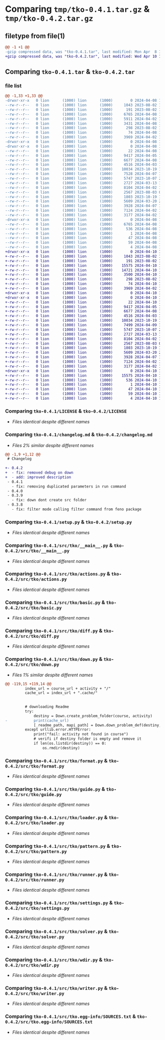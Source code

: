 # Comparing `tmp/tko-0.4.1.tar.gz` & `tmp/tko-0.4.2.tar.gz`

## filetype from file(1)

```diff
@@ -1 +1 @@
-gzip compressed data, was "tko-0.4.1.tar", last modified: Mon Apr  8 14:40:46 2024, max compression
+gzip compressed data, was "tko-0.4.2.tar", last modified: Wed Apr 10 16:33:59 2024, max compression
```

## Comparing `tko-0.4.1.tar` & `tko-0.4.2.tar`

### file list

```diff
@@ -1,33 +1,33 @@
-drwxr-xr-x   0 lion      (1000) lion      (1000)        0 2024-04-08 14:40:46.176667 tko-0.4.1/
--rw-r--r--   0 lion      (1000) lion      (1000)     1043 2023-08-02 17:52:17.000000 tko-0.4.1/LICENSE
--rw-r--r--   0 lion      (1000) lion      (1000)      191 2023-08-02 17:33:10.000000 tko-0.4.1/MANIFEST.in
--rw-r--r--   0 lion      (1000) lion      (1000)     6765 2024-04-08 14:40:46.176667 tko-0.4.1/PKG-INFO
--rw-r--r--   0 lion      (1000) lion      (1000)     5911 2024-04-02 11:33:20.000000 tko-0.4.1/Readme.md
--rw-r--r--   0 lion      (1000) lion      (1000)     3431 2024-04-08 14:39:41.000000 tko-0.4.1/changelog.md
--rw-r--r--   0 lion      (1000) lion      (1000)      298 2023-08-02 17:36:39.000000 tko-0.4.1/requirements.txt
--rw-r--r--   0 lion      (1000) lion      (1000)       74 2024-04-08 14:40:46.176667 tko-0.4.1/setup.cfg
--rw-r--r--   0 lion      (1000) lion      (1000)     3969 2024-04-02 11:33:20.000000 tko-0.4.1/setup.py
-drwxr-xr-x   0 lion      (1000) lion      (1000)        0 2024-04-08 14:40:46.160000 tko-0.4.1/src/
-drwxr-xr-x   0 lion      (1000) lion      (1000)        0 2024-04-08 14:40:46.173334 tko-0.4.1/src/tko/
--rw-r--r--   0 lion      (1000) lion      (1000)       22 2024-04-08 14:39:18.000000 tko-0.4.1/src/tko/__init__.py
--rw-r--r--   0 lion      (1000) lion      (1000)     9417 2024-04-05 15:52:20.000000 tko-0.4.1/src/tko/__main__.py
--rw-r--r--   0 lion      (1000) lion      (1000)     6677 2024-04-08 14:20:36.000000 tko-0.4.1/src/tko/actions.py
--rw-r--r--   0 lion      (1000) lion      (1000)     4516 2024-04-03 12:42:24.000000 tko-0.4.1/src/tko/basic.py
--rw-r--r--   0 lion      (1000) lion      (1000)    10034 2023-10-19 13:10:37.000000 tko-0.4.1/src/tko/diff.py
--rw-r--r--   0 lion      (1000) lion      (1000)     7528 2024-04-07 14:18:50.000000 tko-0.4.1/src/tko/down.py
--rw-r--r--   0 lion      (1000) lion      (1000)     5747 2023-10-07 23:37:00.000000 tko-0.4.1/src/tko/format.py
--rw-r--r--   0 lion      (1000) lion      (1000)     2727 2024-03-13 17:39:00.000000 tko-0.4.1/src/tko/guide.py
--rw-r--r--   0 lion      (1000) lion      (1000)     8104 2024-04-02 18:12:46.000000 tko-0.4.1/src/tko/loader.py
--rw-r--r--   0 lion      (1000) lion      (1000)     2567 2023-08-03 03:39:13.000000 tko-0.4.1/src/tko/pattern.py
--rw-r--r--   0 lion      (1000) lion      (1000)     1803 2023-10-19 18:36:35.000000 tko-0.4.1/src/tko/runner.py
--rw-r--r--   0 lion      (1000) lion      (1000)     5609 2024-03-20 21:47:04.000000 tko-0.4.1/src/tko/settings.py
--rw-r--r--   0 lion      (1000) lion      (1000)     3928 2024-04-07 16:10:03.000000 tko-0.4.1/src/tko/solver.py
--rw-r--r--   0 lion      (1000) lion      (1000)     7124 2024-04-02 11:33:20.000000 tko-0.4.1/src/tko/wdir.py
--rw-r--r--   0 lion      (1000) lion      (1000)     3177 2024-04-02 11:33:20.000000 tko-0.4.1/src/tko/writer.py
-drwxr-xr-x   0 lion      (1000) lion      (1000)        0 2024-04-08 14:40:46.173334 tko-0.4.1/src/tko.egg-info/
--rw-r--r--   0 lion      (1000) lion      (1000)     6765 2024-04-08 14:40:46.000000 tko-0.4.1/src/tko.egg-info/PKG-INFO
--rw-r--r--   0 lion      (1000) lion      (1000)      536 2024-04-08 14:40:46.000000 tko-0.4.1/src/tko.egg-info/SOURCES.txt
--rw-r--r--   0 lion      (1000) lion      (1000)        1 2024-04-08 14:40:46.000000 tko-0.4.1/src/tko.egg-info/dependency_links.txt
--rw-r--r--   0 lion      (1000) lion      (1000)       47 2024-04-08 14:40:46.000000 tko-0.4.1/src/tko.egg-info/entry_points.txt
--rw-r--r--   0 lion      (1000) lion      (1000)       59 2024-04-08 14:40:46.000000 tko-0.4.1/src/tko.egg-info/requires.txt
--rw-r--r--   0 lion      (1000) lion      (1000)        4 2024-04-08 14:40:46.000000 tko-0.4.1/src/tko.egg-info/top_level.txt
+drwxr-xr-x   0 lion      (1000) lion      (1000)        0 2024-04-10 16:33:59.430101 tko-0.4.2/
+-rw-r--r--   0 lion      (1000) lion      (1000)     1043 2023-08-02 17:52:17.000000 tko-0.4.2/LICENSE
+-rw-r--r--   0 lion      (1000) lion      (1000)      191 2023-08-02 17:33:10.000000 tko-0.4.2/MANIFEST.in
+-rw-r--r--   0 lion      (1000) lion      (1000)    15575 2024-04-10 16:33:59.430101 tko-0.4.2/PKG-INFO
+-rw-r--r--   0 lion      (1000) lion      (1000)    14721 2024-04-10 12:42:10.000000 tko-0.4.2/Readme.md
+-rw-r--r--   0 lion      (1000) lion      (1000)     3500 2024-04-10 16:33:44.000000 tko-0.4.2/changelog.md
+-rw-r--r--   0 lion      (1000) lion      (1000)      298 2023-08-02 17:36:39.000000 tko-0.4.2/requirements.txt
+-rw-r--r--   0 lion      (1000) lion      (1000)       74 2024-04-10 16:33:59.433435 tko-0.4.2/setup.cfg
+-rw-r--r--   0 lion      (1000) lion      (1000)     3969 2024-04-02 11:33:20.000000 tko-0.4.2/setup.py
+drwxr-xr-x   0 lion      (1000) lion      (1000)        0 2024-04-10 16:33:59.420102 tko-0.4.2/src/
+drwxr-xr-x   0 lion      (1000) lion      (1000)        0 2024-04-10 16:33:59.426768 tko-0.4.2/src/tko/
+-rw-r--r--   0 lion      (1000) lion      (1000)       22 2024-04-10 16:32:53.000000 tko-0.4.2/src/tko/__init__.py
+-rw-r--r--   0 lion      (1000) lion      (1000)     9417 2024-04-05 15:52:20.000000 tko-0.4.2/src/tko/__main__.py
+-rw-r--r--   0 lion      (1000) lion      (1000)     6677 2024-04-08 14:20:36.000000 tko-0.4.2/src/tko/actions.py
+-rw-r--r--   0 lion      (1000) lion      (1000)     4516 2024-04-03 12:42:24.000000 tko-0.4.2/src/tko/basic.py
+-rw-r--r--   0 lion      (1000) lion      (1000)    10034 2023-10-19 13:10:37.000000 tko-0.4.2/src/tko/diff.py
+-rw-r--r--   0 lion      (1000) lion      (1000)     7499 2024-04-09 17:36:51.000000 tko-0.4.2/src/tko/down.py
+-rw-r--r--   0 lion      (1000) lion      (1000)     5747 2023-10-07 23:37:00.000000 tko-0.4.2/src/tko/format.py
+-rw-r--r--   0 lion      (1000) lion      (1000)     2727 2024-03-13 17:39:00.000000 tko-0.4.2/src/tko/guide.py
+-rw-r--r--   0 lion      (1000) lion      (1000)     8104 2024-04-02 18:12:46.000000 tko-0.4.2/src/tko/loader.py
+-rw-r--r--   0 lion      (1000) lion      (1000)     2567 2023-08-03 03:39:13.000000 tko-0.4.2/src/tko/pattern.py
+-rw-r--r--   0 lion      (1000) lion      (1000)     1803 2023-10-19 18:36:35.000000 tko-0.4.2/src/tko/runner.py
+-rw-r--r--   0 lion      (1000) lion      (1000)     5609 2024-03-20 21:47:04.000000 tko-0.4.2/src/tko/settings.py
+-rw-r--r--   0 lion      (1000) lion      (1000)     3928 2024-04-07 16:10:03.000000 tko-0.4.2/src/tko/solver.py
+-rw-r--r--   0 lion      (1000) lion      (1000)     7124 2024-04-02 11:33:20.000000 tko-0.4.2/src/tko/wdir.py
+-rw-r--r--   0 lion      (1000) lion      (1000)     3177 2024-04-02 11:33:20.000000 tko-0.4.2/src/tko/writer.py
+drwxr-xr-x   0 lion      (1000) lion      (1000)        0 2024-04-10 16:33:59.430101 tko-0.4.2/src/tko.egg-info/
+-rw-r--r--   0 lion      (1000) lion      (1000)    15575 2024-04-10 16:33:59.000000 tko-0.4.2/src/tko.egg-info/PKG-INFO
+-rw-r--r--   0 lion      (1000) lion      (1000)      536 2024-04-10 16:33:59.000000 tko-0.4.2/src/tko.egg-info/SOURCES.txt
+-rw-r--r--   0 lion      (1000) lion      (1000)        1 2024-04-10 16:33:59.000000 tko-0.4.2/src/tko.egg-info/dependency_links.txt
+-rw-r--r--   0 lion      (1000) lion      (1000)       47 2024-04-10 16:33:59.000000 tko-0.4.2/src/tko.egg-info/entry_points.txt
+-rw-r--r--   0 lion      (1000) lion      (1000)       59 2024-04-10 16:33:59.000000 tko-0.4.2/src/tko.egg-info/requires.txt
+-rw-r--r--   0 lion      (1000) lion      (1000)        4 2024-04-10 16:33:59.000000 tko-0.4.2/src/tko.egg-info/top_level.txt
```

### Comparing `tko-0.4.1/LICENSE` & `tko-0.4.2/LICENSE`

 * *Files identical despite different names*

### Comparing `tko-0.4.1/changelog.md` & `tko-0.4.2/changelog.md`

 * *Files 2% similar despite different names*

```diff
@@ -1,9 +1,12 @@
 # Changelog
 
+- 0.4.2
+  - fix: removed debug on down
+  - add: improved description
 - 0.4.1
   - fix: removing duplicated parameters in run command
 - 0.4.0
 - 0.3.9
   - fix: down dont create src folder
 - 0.3.8
   - fix: filter mode calling filter command from feno package
```

### Comparing `tko-0.4.1/setup.py` & `tko-0.4.2/setup.py`

 * *Files identical despite different names*

### Comparing `tko-0.4.1/src/tko/__main__.py` & `tko-0.4.2/src/tko/__main__.py`

 * *Files identical despite different names*

### Comparing `tko-0.4.1/src/tko/actions.py` & `tko-0.4.2/src/tko/actions.py`

 * *Files identical despite different names*

### Comparing `tko-0.4.1/src/tko/basic.py` & `tko-0.4.2/src/tko/basic.py`

 * *Files identical despite different names*

### Comparing `tko-0.4.1/src/tko/diff.py` & `tko-0.4.2/src/tko/diff.py`

 * *Files identical despite different names*

### Comparing `tko-0.4.1/src/tko/down.py` & `tko-0.4.2/src/tko/down.py`

 * *Files 1% similar despite different names*

```diff
@@ -119,15 +119,14 @@
         index_url = course_url + activity + "/"
         cache_url = index_url + ".cache/"
         
 
         # downloading Readme
         try:
             destiny = Down.create_problem_folder(course, activity)
-            print(cache_url)
             [_readme_path, mapi_path] = Down.down_problem_def(destiny, cache_url)
         except urllib.error.HTTPError:
             print("fail: activity not found in course")
             # verifi if destiny folder is empty and remove it
             if len(os.listdir(destiny)) == 0:
                 os.rmdir(destiny)
```

### Comparing `tko-0.4.1/src/tko/format.py` & `tko-0.4.2/src/tko/format.py`

 * *Files identical despite different names*

### Comparing `tko-0.4.1/src/tko/guide.py` & `tko-0.4.2/src/tko/guide.py`

 * *Files identical despite different names*

### Comparing `tko-0.4.1/src/tko/loader.py` & `tko-0.4.2/src/tko/loader.py`

 * *Files identical despite different names*

### Comparing `tko-0.4.1/src/tko/pattern.py` & `tko-0.4.2/src/tko/pattern.py`

 * *Files identical despite different names*

### Comparing `tko-0.4.1/src/tko/runner.py` & `tko-0.4.2/src/tko/runner.py`

 * *Files identical despite different names*

### Comparing `tko-0.4.1/src/tko/settings.py` & `tko-0.4.2/src/tko/settings.py`

 * *Files identical despite different names*

### Comparing `tko-0.4.1/src/tko/solver.py` & `tko-0.4.2/src/tko/solver.py`

 * *Files identical despite different names*

### Comparing `tko-0.4.1/src/tko/wdir.py` & `tko-0.4.2/src/tko/wdir.py`

 * *Files identical despite different names*

### Comparing `tko-0.4.1/src/tko/writer.py` & `tko-0.4.2/src/tko/writer.py`

 * *Files identical despite different names*

### Comparing `tko-0.4.1/src/tko.egg-info/SOURCES.txt` & `tko-0.4.2/src/tko.egg-info/SOURCES.txt`

 * *Files identical despite different names*

